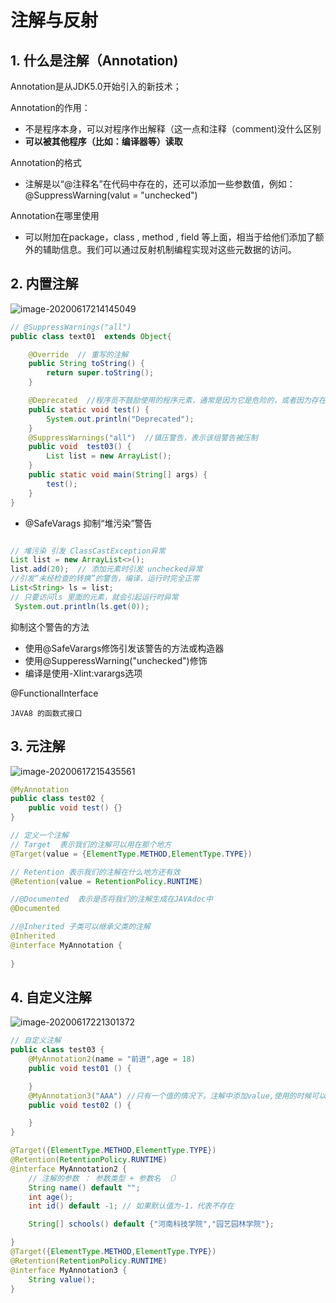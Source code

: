 # 注解与反射

## 1. 什么是注解（Annotation)

Annotation是从JDK5.0开始引入的新技术；

Annotation的作用：

- 不是程序本身，可以对程序作出解释（这一点和注释（comment)没什么区别
- **可以被其他程序（比如：编译器等）读取**

Annotation的格式

- 注解是以“@注释名”在代码中存在的，还可以添加一些参数值，例如：@SuppressWarning(valut = "unchecked")

Annotation在哪里使用

- 可以附加在package，class , method , field 等上面，相当于给他们添加了额外的辅助信息。我们可以通过反射机制编程实现对这些元数据的访问。

## 2. 内置注解

![image-20200617214145049](https://gitee.com/jiao_qianjin/zhishiku/raw/master/img/20200617214153.png)

```java
// @SuppressWarnings("all")
public class text01  extends Object{

    @Override  // 重写的注解
    public String toString() {
        return super.toString();
    }

    @Deprecated  //程序员不鼓励使用的程序元素，通常是因为它是危险的，或者因为存在更好的替代方法。
    public static void test() {
        System.out.println("Deprecated");
    }
    @SuppressWarnings("all")  //镇压警告，表示该组警告被压制
    public void  test03() {
        List list = new ArrayList();
    }
    public static void main(String[] args) {
        test();
    }
}
```

- @SafeVarags
  抑制“堆污染”警告

```java

// 堆污染 引发 ClassCastException异常
List list = new ArrayList<>();
list.add(20);  // 添加元素时引发 unchecked异常
//引发“未经检查的转换”的警告，编译，运行时完全正常
List<String> ls = list;
// 只要访问ls 里面的元素，就会引起运行时异常
 System.out.println(ls.get(0));
```

抑制这个警告的方法

- 使用@SafeVarargs修饰引发该警告的方法或构造器
- 使用@SupperessWarning("unchecked")修饰
- 编译是使用-Xlint:varargs选项

@Functionallnterface

 	JAVA8 的函数式接口

## 3. 元注解

![image-20200617215435561](https://gitee.com/jiao_qianjin/zhishiku/raw/master/img/20200617215435.png)

```java
@MyAnnotation
public class test02 {
    public void test() {}
}

// 定义一个注解
// Target  表示我们的注解可以用在那个地方
@Target(value = {ElementType.METHOD,ElementType.TYPE})

// Retention 表示我们的注解在什么地方还有效
@Retention(value = RetentionPolicy.RUNTIME)

//@Documented  表示是否将我们的注解生成在JAVAdoc中
@Documented

//@Inherited 子类可以继承父类的注解
@Inherited
@interface MyAnnotation {
    
}
```

## 4. 自定义注解

![image-20200617221301372](https://gitee.com/jiao_qianjin/zhishiku/raw/master/img/20200617221301.png)

```java
// 自定义注解
public class test03 {
    @MyAnnotation2(name = "前进",age = 18)
    public void test01 () {

    }
    @MyAnnotation3("AAA") //只有一个值的情况下。注解中添加value,使用的时候可以省略
    public void test02 () {

    }
}

@Target({ElementType.METHOD,ElementType.TYPE})
@Retention(RetentionPolicy.RUNTIME)
@interface MyAnnotation2 {
    // 注解的参数 ： 参数类型 + 参数名 （）
    String name() default "";
    int age();
    int id() default -1; // 如果默认值为-1，代表不存在

    String[] schools() default {"河南科技学院","园艺园林学院"};

}
@Target({ElementType.METHOD,ElementType.TYPE})
@Retention(RetentionPolicy.RUNTIME)
@interface MyAnnotation3 {
    String value();
}
```

